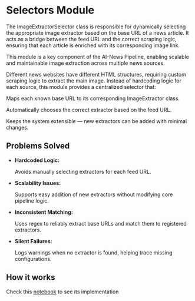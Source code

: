 # Selectors Module

The ImageExtractorSelector class is responsible for dynamically selecting the appropriate image extractor based on the base URL of a news article. It acts as a bridge between the feed URL and the correct scraping logic, ensuring that each article is enriched with its corresponding image link.

This module is a key component of the AI-News Pipeline, enabling scalable and maintainable image extraction across multiple news sources.

Different news websites have different HTML structures, requiring custom scraping logic to extract the main image. Instead of hardcoding logic for each source, this module provides a centralized selector that:

Maps each known base URL to its corresponding ImageExtractor class.

Automatically chooses the correct extractor based on the feed URL.

Keeps the system extensible — new extractors can be added with minimal changes.

## Problems Solved

- **Hardcoded Logic:** 

    Avoids manually selecting extractors for each feed URL.

- **Scalability Issues:** 

    Supports easy addition of new extractors without modifying core pipeline logic.

- **Inconsistent Matching:** 

    Uses regex to reliably extract base URLs and match them to registered extractors.

- **Silent Failures:** 

    Logs warnings when no extractor is found, helping trace missing configurations.

## How it works

Check this [notebook](/notebooks/image_extractor_selectors.ipynb) to see its implementation